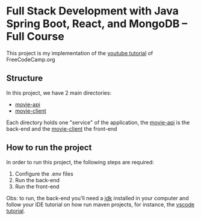 # Full Stack Development with Java Spring Boot, React, and MongoDB – Full Course
This project is my implementation of the [youtube tutorial](https://www.youtube.com/watch?v=5PdEmeopJVQ) of FreeCodeCamp.org

## Structure
In this project, we have 2 main directories:
- [movie-api](movie-api/)
- [movie-client](movie-client/)

Each directory holds one "service" of the application, the [movie-api](movie-api/) is the back-end and the [movie-client](movie-client/) the front-end

## How to run the project
In order to run this project, the following steps are required:
1. Configure the .env files
2. Run the back-end
3. Run the front-end

Obs: to run, the back-end you'll need a [jdk](https://www.oracle.com/java/technologies/downloads/) installed in your computer and follow your IDE tutorial on how run maven projects, for instance, the [vscode tutorial](https://code.visualstudio.com/docs/java/java-build).
